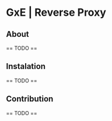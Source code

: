 # GxE | Reverse Proxy

## About

== TODO ==

## Instalation

== TODO ==

## Contribution

== TODO ==
